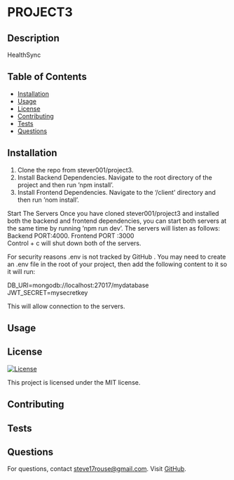 # PROJECT3

## Description
HealthSync

## Table of Contents
- [Installation](#installation)
- [Usage](#usage)
- [License](#license)
- [Contributing](#contributing)
- [Tests](#tests)
- [Questions](#questions)

## Installation
1. Clone the repo from stever001/project3. 
2.  Install Backend Dependencies. Navigate to the root directory of the project and then run ’npm install’. 
3. Install Frontend Dependencies. Navigate to the ‘/client’ directory and then run ’nom install’. 

Start The Servers
Once you have cloned stever001/project3 and installed both the backend and frontend dependencies, you can start both servers at the same time by running ’npm run dev’.   The servers will listen as follows:  
Backend  PORT:4000. 
Frontend  PORT :3000  
Control + c will shut down both of the servers. 

For security reasons .env is not tracked by GitHub  .  You may need to create an .env file in the root of your project, then add the following content to it so it will run:  

DB_URI=mongodb://localhost:27017/mydatabase
JWT_SECRET=mysecretkey

This will allow connection to the servers.

## Usage


## License
[![License](https://img.shields.io/badge/License-MIT-blue.svg)](LICENSE)

This project is licensed under the MIT license.

## Contributing


## Tests


## Questions
For questions, contact steve17rouse@gmail.com. Visit [GitHub](https://github.com/stever001).
